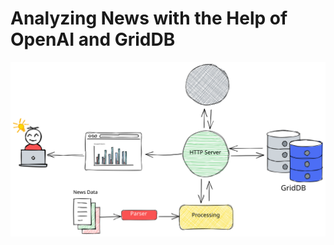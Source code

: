 # Analyzing News with the Help of OpenAI and GridDB

![system-arch](/assets/images/system-arch.svg)
